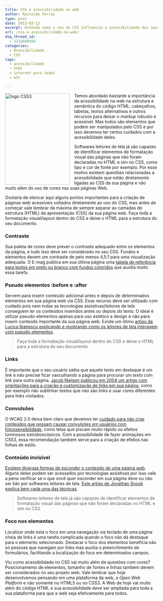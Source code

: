 ```yaml
---
title: CSS e acessibilidade na web
author: Reinaldo Ferraz
type: post
date: 2013-03-12
excerpt: Entenda como o uso do CSS influencia a acessibilidade dos seus projetos web.
url: /css-e-acessibilidade-na-web/
dsq_thread_id:
  - 1132699458
categories:
  - Acessibilidade
  - CSS
tags:
  - acessibilidade
  - html
  - internet para todos
  - w3c

---
```

<img src="http://blog.w3c.br/uploads/2013/03/css31-213x300.png" alt="logo CSS3" style="float: left; margin-right:15px; " width="213" height="300" />

Temos abordado bastante a importância da acessibilidade na web na estrutura e semântica do código HTML: cabeçalhos, tabelas, textos alternativos e outros recursos para deixar o _markup_ robusto e acessível. Mas todos são elementos que podem ser manipulados pelo CSS e por isso devemos ter certos cuidados com a acessibilidade deles.

Softwares leitores de tela já são capazes de identificar elementos de formatação visual das páginas que não foram declaradas no HTML e sim no CSS, como tipo e cor de fonte por exemplo. Por esse motivo existem questões relacionadas a acessibilidade que estão diretamente ligadas ao CSS da sua página e vão muito além do uso de cores nas suas páginas Web. 

Gostaria de elencar aqui alguns pontos importantes para a criação de páginas web acessíveis voltados diretamente ao uso do CSS, mas antes de começar vale lembrar da máxima de sempre separar as camadas de estrutura (HTML) da apresentação (CSS) da sua página web. Faça toda a formatação visual/layout dentro do CSS e deixe o HTML para a estrutura do seu documento.

### Contraste

Sua paleta de cores deve prever o contraste adequado entre os elementos da página, e tudo isso deve ser considerado no seu CSS. Fundos e elementos devem um contraste de pelo menos 4,5:1 para uma visualização adequada. O E-mag publica em sua última página uma [tabela de referência para textos em preto ou branco com fundos coloridos][1] que auxilia muito essa tarefa.

### Pseudo elementos :before e :after

Servem para inserir conteúdo adicional antes e depois de determinados elementos em sua página web via CSS. Esse recurso deve ser utilizado com cuidado pois nem todas as tecnologias assistivas/leitores de tela conseguem ler os conteúdos inseridos antes ou depois do texto. O ideal é utilizar pseudo-elementos apenas para uso estético e design e não para inserir conteúdo importante da sua página web. Existe um ótimo [artigo da Lucica Ibanescu explicando e mostrando como os leitores de tela interagem com pseudo-elementos][2].

> Faça toda a formatação visual/layout dentro do CSS e deixe o HTML para a estrutura do seu documento.

### Links

É importante que o seu usuário saiba que aquele texto em destaque é um link e não precise ficar vasculhando a página para procurar um texto com link para outra página. [Jacob Nielsen publicou em 2004 um artigo com orientações para a criação e customização de links em sua página][3], como por exemplo não sublinhar textos que não são links e usar cores diferentes para links visitados.

### Convulsões

O WCAG 2.0 deixa bem claro que devemos ter [cuidado para não criar conteúdos que possam causar convulsões em usuários com fotossensibilidade][4], como telas que piscam muito rápido ou efeitos luminosos estroboscópicos. Com a possibilidade de fazer animações em CSS3, essa recomendação também serve para a criação de efeitos nas folhas de estilo. 

### Conteúdo invisível

[Existem diversas formas de esconder o conteúdo de uma página web][5]. Alguns deles podem ser acessados por tecnologias assistivas por isso vale a pena verificar se o que você quer esconder em sua página deve ou não ser lido por softwares leitores de tela. [Este artigo de Jonathan Snook explica bem cada uma das técnicas][6].

> Softwares leitores de tela já são capazes de identificar elementos de formatação visual das páginas que não foram declaradas no HTML e sim no CSS

### Foco nos elementos

Localizar onde está o foco em uma navegação via teclado de uma página cheia de links é uma tarefa complicada quando o foco não dá destaque para o elemento selecionado. Destacar o foco dos elementos beneficia não só pessoas que navegam por links mas auxilia o preenchimento de formulários, facilitando a localização do foco em determinados campos.

Viu como acessibilidade no CSS vai muito além de questões com cores? Posicionamento de elementos, tamanho de fontes e linhas também devem ser considerados no seu projeto web. Vale lembrar que hoje desenvolvemos pensando em uma plataforma da web, a _Open Web Platform_ e não somente no HTML5 ou no CSS3. A Web de hoje vai muito além do código HTML e sua acessibilidade deve ser ampliada para toda a sua plataforma para que a web seja efetivamente para todos.

 [1]: http://emag.governoeletronico.gov.br/emag/#s7
 [2]: http://cssgallery.info/testing-the-accessibility-of-the-css-generated-content/
 [3]: http://www.nngroup.com/articles/guidelines-for-visualizing-links/
 [4]: http://www.w3.org/TR/WCAG/#seizure
 [5]: http://webaim.org/techniques/css/invisiblecontent/
 [6]: http://snook.ca/archives/html_and_css/hiding-content-for-accessibility
